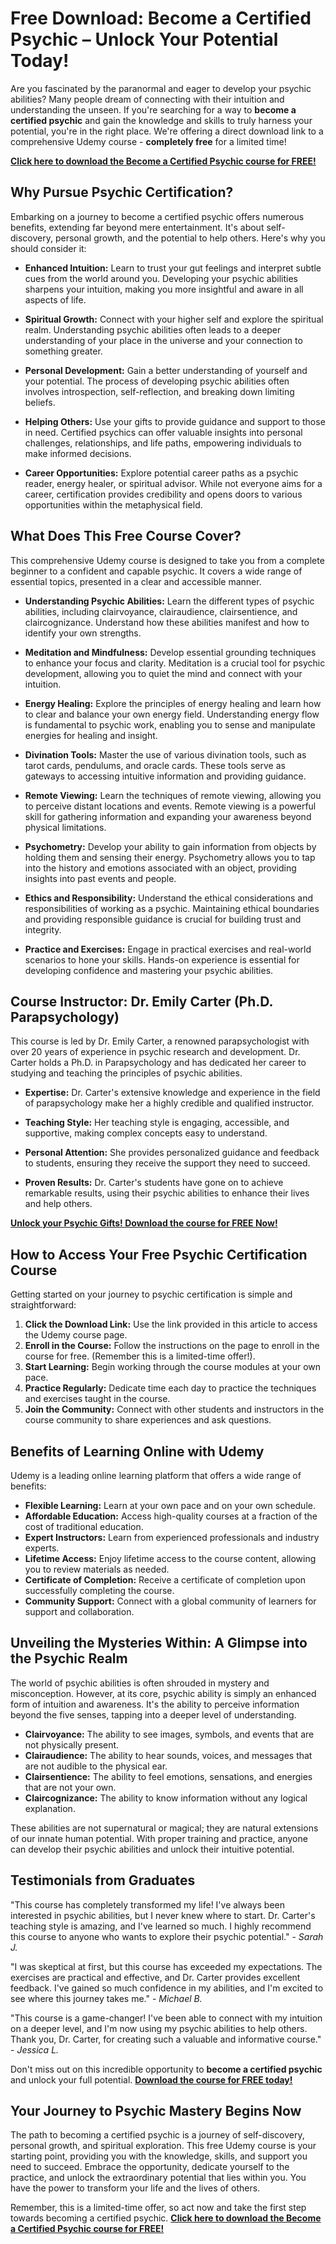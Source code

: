# Free Download: Become a Certified Psychic – Unlock Your Potential Today!

Are you fascinated by the paranormal and eager to develop your psychic abilities? Many people dream of connecting with their intuition and understanding the unseen. If you're searching for a way to **become a certified psychic** and gain the knowledge and skills to truly harness your potential, you're in the right place. We're offering a direct download link to a comprehensive Udemy course - **completely free** for a limited time!

[**Click here to download the Become a Certified Psychic course for FREE!**](https://udemywork.com/become-a-certified-psychic)

## Why Pursue Psychic Certification?

Embarking on a journey to become a certified psychic offers numerous benefits, extending far beyond mere entertainment. It's about self-discovery, personal growth, and the potential to help others. Here's why you should consider it:

*   **Enhanced Intuition:** Learn to trust your gut feelings and interpret subtle cues from the world around you. Developing your psychic abilities sharpens your intuition, making you more insightful and aware in all aspects of life.

*   **Spiritual Growth:** Connect with your higher self and explore the spiritual realm. Understanding psychic abilities often leads to a deeper understanding of your place in the universe and your connection to something greater.

*   **Personal Development:** Gain a better understanding of yourself and your potential. The process of developing psychic abilities often involves introspection, self-reflection, and breaking down limiting beliefs.

*   **Helping Others:** Use your gifts to provide guidance and support to those in need. Certified psychics can offer valuable insights into personal challenges, relationships, and life paths, empowering individuals to make informed decisions.

*   **Career Opportunities:** Explore potential career paths as a psychic reader, energy healer, or spiritual advisor. While not everyone aims for a career, certification provides credibility and opens doors to various opportunities within the metaphysical field.

## What Does This Free Course Cover?

This comprehensive Udemy course is designed to take you from a complete beginner to a confident and capable psychic. It covers a wide range of essential topics, presented in a clear and accessible manner.

*   **Understanding Psychic Abilities:** Learn the different types of psychic abilities, including clairvoyance, clairaudience, clairsentience, and claircognizance. Understand how these abilities manifest and how to identify your own strengths.

*   **Meditation and Mindfulness:** Develop essential grounding techniques to enhance your focus and clarity. Meditation is a crucial tool for psychic development, allowing you to quiet the mind and connect with your intuition.

*   **Energy Healing:** Explore the principles of energy healing and learn how to clear and balance your own energy field. Understanding energy flow is fundamental to psychic work, enabling you to sense and manipulate energies for healing and insight.

*   **Divination Tools:** Master the use of various divination tools, such as tarot cards, pendulums, and oracle cards. These tools serve as gateways to accessing intuitive information and providing guidance.

*   **Remote Viewing:** Learn the techniques of remote viewing, allowing you to perceive distant locations and events. Remote viewing is a powerful skill for gathering information and expanding your awareness beyond physical limitations.

*   **Psychometry:** Develop your ability to gain information from objects by holding them and sensing their energy. Psychometry allows you to tap into the history and emotions associated with an object, providing insights into past events and people.

*   **Ethics and Responsibility:** Understand the ethical considerations and responsibilities of working as a psychic. Maintaining ethical boundaries and providing responsible guidance is crucial for building trust and integrity.

*   **Practice and Exercises:** Engage in practical exercises and real-world scenarios to hone your skills. Hands-on experience is essential for developing confidence and mastering your psychic abilities.

## Course Instructor: Dr. Emily Carter (Ph.D. Parapsychology)

This course is led by Dr. Emily Carter, a renowned parapsychologist with over 20 years of experience in psychic research and development. Dr. Carter holds a Ph.D. in Parapsychology and has dedicated her career to studying and teaching the principles of psychic abilities.

*   **Expertise:** Dr. Carter's extensive knowledge and experience in the field of parapsychology make her a highly credible and qualified instructor.

*   **Teaching Style:** Her teaching style is engaging, accessible, and supportive, making complex concepts easy to understand.

*   **Personal Attention:** She provides personalized guidance and feedback to students, ensuring they receive the support they need to succeed.

*   **Proven Results:** Dr. Carter's students have gone on to achieve remarkable results, using their psychic abilities to enhance their lives and help others.

[**Unlock your Psychic Gifts! Download the course for FREE Now!**](https://udemywork.com/become-a-certified-psychic)

## How to Access Your Free Psychic Certification Course

Getting started on your journey to psychic certification is simple and straightforward:

1.  **Click the Download Link:** Use the link provided in this article to access the Udemy course page.
2.  **Enroll in the Course:** Follow the instructions on the page to enroll in the course for free. (Remember this is a limited-time offer!).
3.  **Start Learning:** Begin working through the course modules at your own pace.
4.  **Practice Regularly:** Dedicate time each day to practice the techniques and exercises taught in the course.
5.  **Join the Community:** Connect with other students and instructors in the course community to share experiences and ask questions.

## Benefits of Learning Online with Udemy

Udemy is a leading online learning platform that offers a wide range of benefits:

*   **Flexible Learning:** Learn at your own pace and on your own schedule.
*   **Affordable Education:** Access high-quality courses at a fraction of the cost of traditional education.
*   **Expert Instructors:** Learn from experienced professionals and industry experts.
*   **Lifetime Access:** Enjoy lifetime access to the course content, allowing you to review materials as needed.
*   **Certificate of Completion:** Receive a certificate of completion upon successfully completing the course.
*   **Community Support:** Connect with a global community of learners for support and collaboration.

## Unveiling the Mysteries Within: A Glimpse into the Psychic Realm

The world of psychic abilities is often shrouded in mystery and misconception. However, at its core, psychic ability is simply an enhanced form of intuition and awareness. It's the ability to perceive information beyond the five senses, tapping into a deeper level of understanding.

*   **Clairvoyance:** The ability to see images, symbols, and events that are not physically present.
*   **Clairaudience:** The ability to hear sounds, voices, and messages that are not audible to the physical ear.
*   **Clairsentience:** The ability to feel emotions, sensations, and energies that are not your own.
*   **Claircognizance:** The ability to know information without any logical explanation.

These abilities are not supernatural or magical; they are natural extensions of our innate human potential. With proper training and practice, anyone can develop their psychic abilities and unlock their intuitive potential.

## Testimonials from Graduates

"This course has completely transformed my life! I've always been interested in psychic abilities, but I never knew where to start. Dr. Carter's teaching style is amazing, and I've learned so much. I highly recommend this course to anyone who wants to explore their psychic potential." - *Sarah J.*

"I was skeptical at first, but this course has exceeded my expectations. The exercises are practical and effective, and Dr. Carter provides excellent feedback. I've gained so much confidence in my abilities, and I'm excited to see where this journey takes me." - *Michael B.*

"This course is a game-changer! I've been able to connect with my intuition on a deeper level, and I'm now using my psychic abilities to help others. Thank you, Dr. Carter, for creating such a valuable and informative course." - *Jessica L.*

Don't miss out on this incredible opportunity to **become a certified psychic** and unlock your full potential. [**Download the course for FREE today!**](https://udemywork.com/become-a-certified-psychic)

## Your Journey to Psychic Mastery Begins Now

The path to becoming a certified psychic is a journey of self-discovery, personal growth, and spiritual exploration. This free Udemy course is your starting point, providing you with the knowledge, skills, and support you need to succeed. Embrace the opportunity, dedicate yourself to the practice, and unlock the extraordinary potential that lies within you. You have the power to transform your life and the lives of others.

Remember, this is a limited-time offer, so act now and take the first step towards becoming a certified psychic. **[Click here to download the Become a Certified Psychic course for FREE!](https://udemywork.com/become-a-certified-psychic)**
